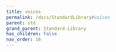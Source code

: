 ```yaml
---
title: voices
permalink: /docs/StandardLibrary#voices
parent: std
grand_parent: Standard Library
has_children: False
nav_order: 16
---
```

